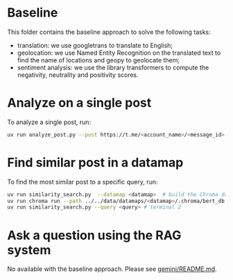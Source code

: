 # Baseline

This folder contains the baseline approach to solve the following tasks:
- translation: we use googletrans to translate to English;
- geolocation: we use Named Entity Recognition on the translated text to find the name of locations and geopy to geolocate them;
- sentiment analysis: we use the library transformers to compute the negativity, neutrality and positivity scores.

# Analyze on a single post

To analyze a single post, run:
```sh
uv run analyze_post.py --post https://t.me/<account_name>/<message_id>
```

# Find similar post in a datamap

To find the most similar post to a specific query, run:

```sh
uv run similarity_search.py  --datamap <datamap>  # build the Chroma database with the BERT embeddings
uv run chroma run --path ../../data/datamaps/<datamap>/.chroma/bert_db --host localhost --port 8000  # terminal 1
uv run similarity_search.py --query <query> # terminal 2
```

# Ask a question using the RAG system

No available with the baseline approach. Please see [gemini/README.md](../gemini/README.md).